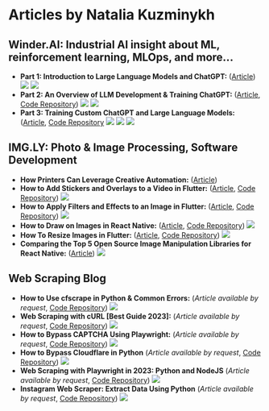 # Articles by Natalia Kuzminykh

## Winder.AI: Industrial AI insight about ML, reinforcement learning, MLOps, and more...

<div>

-   **Part 1: Introduction to Large Language Models and ChatGPT:** ([Article](https://winder.ai/introduction-large-language-models-chatgpt/)) ![](https://img.shields.io/badge/Library-Langchain-informational?style=flat&logo=langchain&logoColor=white&color=0366d6) ![](https://img.shields.io/badge/Library-OpenAI-informational?style=flat&logo=openai&logoColor=white&color=0366d6)
-  **Part 2: An Overview of LLM Development & Training ChatGPT:** ([Article](https://winder.ai/part-3-training-custom-chatgpt-large-language-models/), [Code Repository](https://github.com/winderai/custom-chatgpt-development/tree/main/Part2-Overview)) ![](https://img.shields.io/badge/Library-Langchain-informational?style=flat&logo=langchain&logoColor=white&color=0366d6) ![](https://img.shields.io/badge/Library-OpenAI-informational?style=flat&logo=openai&logoColor=white&color=0366d6) 
-  **Part 3: Training Custom ChatGPT and Large Language Models:** ([Article](https://winder.ai/part-2-overview-llm-development-training-chatgpt/), [Code Repository](https://github.com/winderai/custom-chatgpt-development/tree/main/Part3-Training) ![](https://img.shields.io/badge/Library-Langchain-informational?style=flat&logo=langchain&logoColor=white&color=0366d6) ![](https://img.shields.io/badge/Library-OpenAI-informational?style=flat&logo=openai&logoColor=white&color=0366d6) ![](https://img.shields.io/badge/Library-HuggingFace-informational?style=flat&logo=HuggingFace&logoColor=white&color=0366d6)


## IMG.LY: Photo & Image Processing, Software Development

<div>

-   **How Printers Can Leverage Creative Automation:** ([Article](https://img.ly/blog/how-printers-can-leverage-creative-automation/))
-   **How to Add Stickers and Overlays to a Video in Flutter:** ([Article](https://img.ly/blog/how-to-add-stickers-and-overlays-to-a-video-in-flutter/), [Code Repository](https://github.com/nataliakzm/Adding_Stickers_and_Overlays_to_video_in_Flutter)) ![](https://img.shields.io/badge/Library-Flutter-informational?style=flat&logo=flutter&logoColor=white&color=0366d6)  
-   **How to Apply Filters and Effects to an Image in Flutter:** ([Article](https://img.ly/blog/how-to-add-stickers-and-overlays-to-a-video-in-flutter-test/), [Code Repository](https://github.com/nataliakzm/Applying_Filters_and_Effects_to_Images_Flutter)) ![](https://img.shields.io/badge/Library-Flutter-informational?style=flat&logo=flutter&logoColor=white&color=0366d6)
-   **How to Draw on Images in React Native:** ([Article](https://img.ly/blog/how-to-draw-on-images-in-react-native/), [Code Repository](https://github.com/nataliakzm/Draw_on_Images_in_ReactNative)) ![](https://img.shields.io/badge/Library-ReactNative-informational?style=flat&logo=react&logoColor=white&color=0366d6)
-   **How To Resize Images in Flutter:** ([Article](https://img.ly/blog/how-to-resize-images-in-flutter/), [Code Repository](https://github.com/nataliakzm/Resizing_Images_with_Flutter)) ![](https://img.shields.io/badge/Library-Flutter-informational?style=flat&logo=flutter&logoColor=white&color=0366d6)
-   **Comparing the Top 5 Open Source Image Manipulation Libraries for React Native:** ([Article](https://img.ly/blog/comparing-the-top-5-open-source-image-manipulation-libraries-for-react-native/)) ![](https://img.shields.io/badge/Library-ReactNative-informational?style=flat&logo=react&logoColor=white&color=0366d6)

## Web Scraping Blog 

<div>
  
 -   **How to Use cfscrape in Python & Common Errors:** (_Article available by request_,  [Code Repository](https://github.com/nataliakzm/web_scraping/tree/main/cfscrape_usage)) ![](https://img.shields.io/badge/Library-Cfscrape-informational?style=flat&logo=cfscrape&logoColor=white&color=0366d6)
 -   **Web Scraping with cURL [Best Guide 2023]:** (_Article available by request_,  [Code Repository](https://github.com/nataliakzm/web_scraping/tree/main/curl_scraper)) ![](https://img.shields.io/badge/Framework-cURL-informational?style=flat&logo=curl&logoColor=white&color=0366d6)
 -   **How to Bypass CAPTCHA Using Playwright:** (_Article available by request_,  [Code Repository](https://github.com/nataliakzm/web_scraping/tree/main/bypassing_captcha_playwright)) ![](https://img.shields.io/badge/Library-Playwright-informational?style=flat&logo=playwright&logoColor=white&color=0366d6)
 -   **How to Bypass Cloudflare in Python** (_Article available by request_,  [Code Repository](https://github.com/nataliakzm/web_scraping/tree/main/bypassing_cloudflare)) ![](https://img.shields.io/badge/Language-Python-informational?style=flat&logo=python&logoColor=white&color=0366d6)
 -   **Web Scraping with Playwright in 2023: Python and NodeJS** (_Article available by request_,  [Code Repository](https://github.com/nataliakzm/web_scraping/tree/main/playwright_scraper)) ![](https://img.shields.io/badge/Library-Playwright-informational?style=flat&logo=playwright&logoColor=white&color=0366d6)  
 -   **Instagram Web Scraper: Extract Data Using Python** (_Article available by request_,  [Code Repository](https://github.com/nataliakzm/web_scraping/tree/main/insta_scraper)) ![](https://img.shields.io/badge/Language-Python-informational?style=flat&logo=python&logoColor=white&color=0366d6)
